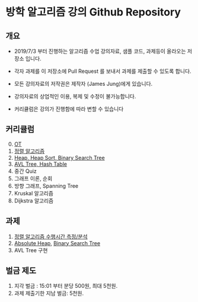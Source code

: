 # 방학 알고리즘 강의 Github Repository


## 개요

- 2019/7/3 부터 진행하는 알고리즘 수업 강의자료, 샘플 코드, 과제등이 올라오는 저장소 입니다.

- 각자 과제를 이 저장소에 Pull Request 를 보내서 과제를 제출할 수 있도록 합니다.

- 모든 강의자료의 저작권은 제작자 (James Jung)에게 있습니다.

- 강의자료의 상업적인 이용, 복제 및 수정이 불가능합니다.

- 커리큘럼은 강의가 진행함에 따라 변할 수 있습니다

## 커리큘럼

0. [OT](https://github.com/jamesj0918/AlgorithmClass/blob/master/Lecture%20Notes/%EC%95%8C%EA%B3%A0%EB%A6%AC%EC%A6%98%200%EA%B0%95.pdf)
1. [정렬 알고리즘](https://github.com/jamesj0918/AlgorithmClass/blob/master/Lecture%20Notes/%EC%95%8C%EA%B3%A0%EB%A6%AC%EC%A6%98%201%EA%B0%95.pdf)
2. [Heap, Heap Sort, Binary Search Tree](https://github.com/jamesj0918/AlgorithmClass/blob/master/Lecture%20Notes/%EC%95%8C%EA%B3%A0%EB%A6%AC%EC%A6%98%202%EA%B0%95.pdf)
3. [AVL Tree, Hash Table](https://github.com/jamesj0918/AlgorithmClass/blob/master/Lecture%20Notes/%EC%95%8C%EA%B3%A0%EB%A6%AC%EC%A6%98%203%EA%B0%95.pdf)
4. 중간 Quiz
5. 그래프 이론, 순회
6. 방향 그래프, Spanning Tree
7. Kruskal 알고리즘
8. Dijkstra 알고리즘

## 과제

1. [정렬 알고리즘 수행시간 측정/분석](https://www.acmicpc.net/problem/2750)
2. [Absolute Heap](https://www.acmicpc.net/problem/11286), [Binary Search Tree](https://www.acmicpc.net/problem/5639)
3. AVL Tree 구현

## 벌금 제도

1. 지각 벌금 : 15:01 부터 분당 500원, 최대 5천원.
2. 과제 제출기한 지남 벌금: 5천원.